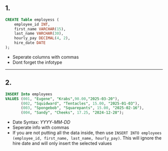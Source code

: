 ## **1.** 
```SQL
CREATE Table employess (
    employee_id INT,
    first_name VARCHAR(15),
    last_name VARCHAR(30),
    hourly_pay DECIMAL(4, 2),
    hire_date DATE
);
```
- Seperate columns with commas
- Dont forget the infotype
---
## **2.**
```SQL
INSERT Into employees
VALUES (001, "Eugene", "Krabs",90.00,"2025-03-20"),
       (002, "Squidward", "Tentacles", 15.00, "2025-01-03"),
       (003, "Spongebob", "Squarepants", 15.00, "2025-02-16"),
       (004, "Sandy", "Cheeks", 17.25, "2024-12-28");
 ```
- Date Syntax: *YYYY*-*MM*-*DD*
- Seperate info with commas
- If you are not putting all the data inside, then use `INSERT INTO employees (employee_id, first_name, last_name, hourly_pay)`. This will ignore the hire date and will only insert the selected values
